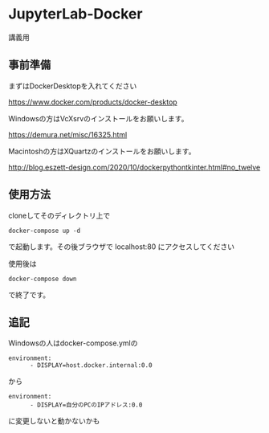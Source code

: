 # JupyterLab-Docker

講義用

## 事前準備

まずはDockerDesktopを入れてください

https://www.docker.com/products/docker-desktop

Windowsの方はVcXsrvのインストールをお願いします。

https://demura.net/misc/16325.html

Macintoshの方はXQuartzのインストールをお願いします。

http://blog.eszett-design.com/2020/10/dockerpythontkinter.html#no_twelve

## 使用方法

cloneしてそのディレクトリ上で

```
docker-compose up -d
```

で起動します。その後ブラウザで localhost:80 にアクセスしてください

使用後は

```
docker-compose down
```

で終了です。

## 追記

Windowsの人はdocker-compose.ymlの

```
environment:
      - DISPLAY=host.docker.internal:0.0
```

から


```
environment:
      - DISPLAY=自分のPCのIPアドレス:0.0
```

に変更しないと動かないかも
